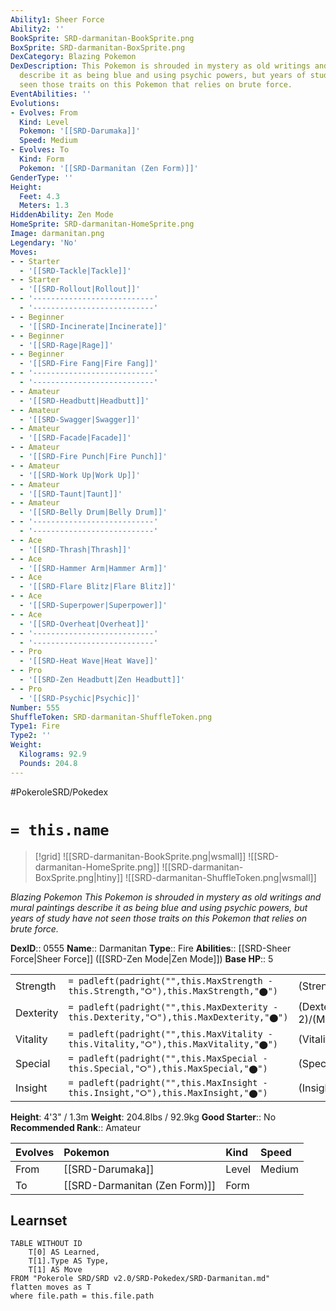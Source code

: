 ```yaml
---
Ability1: Sheer Force
Ability2: ''
BookSprite: SRD-darmanitan-BookSprite.png
BoxSprite: SRD-darmanitan-BoxSprite.png
DexCategory: Blazing Pokemon
DexDescription: This Pokemon is shrouded in mystery as old writings and mural paintings
  describe it as being blue and using psychic powers, but years of study have not
  seen those traits on this Pokemon that relies on brute force.
EventAbilities: ''
Evolutions:
- Evolves: From
  Kind: Level
  Pokemon: '[[SRD-Darumaka]]'
  Speed: Medium
- Evolves: To
  Kind: Form
  Pokemon: '[[SRD-Darmanitan (Zen Form)]]'
GenderType: ''
Height:
  Feet: 4.3
  Meters: 1.3
HiddenAbility: Zen Mode
HomeSprite: SRD-darmanitan-HomeSprite.png
Image: darmanitan.png
Legendary: 'No'
Moves:
- - Starter
  - '[[SRD-Tackle|Tackle]]'
- - Starter
  - '[[SRD-Rollout|Rollout]]'
- - '---------------------------'
  - '---------------------------'
- - Beginner
  - '[[SRD-Incinerate|Incinerate]]'
- - Beginner
  - '[[SRD-Rage|Rage]]'
- - Beginner
  - '[[SRD-Fire Fang|Fire Fang]]'
- - '---------------------------'
  - '---------------------------'
- - Amateur
  - '[[SRD-Headbutt|Headbutt]]'
- - Amateur
  - '[[SRD-Swagger|Swagger]]'
- - Amateur
  - '[[SRD-Facade|Facade]]'
- - Amateur
  - '[[SRD-Fire Punch|Fire Punch]]'
- - Amateur
  - '[[SRD-Work Up|Work Up]]'
- - Amateur
  - '[[SRD-Taunt|Taunt]]'
- - Amateur
  - '[[SRD-Belly Drum|Belly Drum]]'
- - '---------------------------'
  - '---------------------------'
- - Ace
  - '[[SRD-Thrash|Thrash]]'
- - Ace
  - '[[SRD-Hammer Arm|Hammer Arm]]'
- - Ace
  - '[[SRD-Flare Blitz|Flare Blitz]]'
- - Ace
  - '[[SRD-Superpower|Superpower]]'
- - Ace
  - '[[SRD-Overheat|Overheat]]'
- - '---------------------------'
  - '---------------------------'
- - Pro
  - '[[SRD-Heat Wave|Heat Wave]]'
- - Pro
  - '[[SRD-Zen Headbutt|Zen Headbutt]]'
- - Pro
  - '[[SRD-Psychic|Psychic]]'
Number: 555
ShuffleToken: SRD-darmanitan-ShuffleToken.png
Type1: Fire
Type2: ''
Weight:
  Kilograms: 92.9
  Pounds: 204.8
---
```


#PokeroleSRD/Pokedex

# `= this.name`

> [!grid]
> ![[SRD-darmanitan-BookSprite.png|wsmall]]
> ![[SRD-darmanitan-HomeSprite.png]]
> ![[SRD-darmanitan-BoxSprite.png|htiny]]
> ![[SRD-darmanitan-ShuffleToken.png|wsmall]]


*Blazing Pokemon*
*This Pokemon is shrouded in mystery as old writings and mural paintings describe it as being blue and using psychic powers, but years of study have not seen those traits on this Pokemon that relies on brute force.*

**DexID**:: 0555
**Name**:: Darmanitan
**Type**:: Fire
**Abilities**:: [[SRD-Sheer Force|Sheer Force]] ([[SRD-Zen Mode|Zen Mode]])
**Base HP**:: 5

|           |                                                                                        |                                          |
| --------- | -------------------------------------------------------------------------------------- | ---------------------------------------- |
| Strength  | `= padleft(padright("",this.MaxStrength - this.Strength,"⭘"),this.MaxStrength,"⬤")`    | (Strength::3)/(MaxStrength::7)   |
| Dexterity | `= padleft(padright("",this.MaxDexterity - this.Dexterity,"⭘"),this.MaxDexterity,"⬤")` | (Dexterity:: 2)/(MaxDexterity::5) |
| Vitality  | `= padleft(padright("",this.MaxVitality - this.Vitality,"⭘"),this.MaxVitality,"⬤")`    | (Vitality::2)/(MaxVitality::4)   |
| Special   | `= padleft(padright("",this.MaxSpecial - this.Special,"⭘"),this.MaxSpecial,"⬤")`       | (Special::1)/(MaxSpecial::3)     |
| Insight   | `= padleft(padright("",this.MaxInsight - this.Insight,"⭘"),this.MaxInsight,"⬤")`       | (Insight::2)/(MaxInsight::4)     |

**Height**: 4'3" / 1.3m
**Weight**: 204.8lbs / 92.9kg
**Good Starter**:: No
**Recommended Rank**:: Amateur

| Evolves   | Pokemon                       | Kind   | Speed   |
|:----------|:------------------------------|:-------|:--------|
| From      | [[SRD-Darumaka]]              | Level  | Medium  |
| To        | [[SRD-Darmanitan (Zen Form)]] | Form   |         |

## Learnset

```dataview
TABLE WITHOUT ID
    T[0] AS Learned,
    T[1].Type AS Type,
    T[1] AS Move
FROM "Pokerole SRD/SRD v2.0/SRD-Pokedex/SRD-Darmanitan.md"
flatten moves as T
where file.path = this.file.path
```
